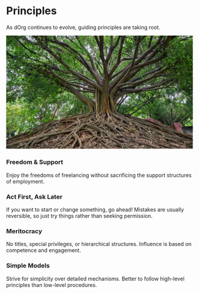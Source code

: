 # Principles

As dOrg continues to evolve, guiding principles are taking root.

![](../.gitbook/assets/banyan.jpg)

### Freedom & Support

Enjoy the freedoms of freelancing without sacrificing the support structures of employment.

### Act First, Ask Later

If you want to start or change something, go ahead! Mistakes are usually reversible, so just try things rather than seeking permission.

### Meritocracy

No titles, special privileges, or hierarchical structures. Influence is based on competence and engagement.

### Simple Models

Strive for simplicity over detailed mechanisms. Better to follow high-level principles than low-level procedures.  


